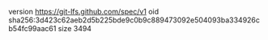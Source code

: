 version https://git-lfs.github.com/spec/v1
oid sha256:3d423c62aeb2d5b225bde9c0b9c889473092e504093ba334926cb54fc99aac61
size 3494
